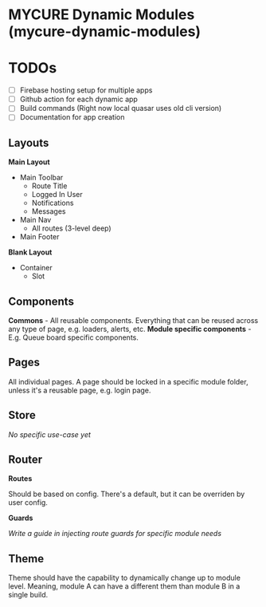 # MYCURE Dynamic Modules (mycure-dynamic-modules)

# TODOs

- [ ] Firebase hosting setup for multiple apps
- [ ] Github action for each dynamic app
- [ ] Build commands (Right now local quasar uses old cli version)
- [ ] Documentation for app creation

## Layouts

**Main Layout**

- Main Toolbar
  - Route Title
  - Logged In User
  - Notifications
  - Messages
- Main Nav
  - All routes (3-level deep)
- Main Footer

**Blank Layout**

- Container
  - Slot

## Components

**Commons** - All reusable components. Everything that can be reused across any type of page, e.g. loaders, alerts, etc.
**Module specific components** - E.g. Queue board specific components.

## Pages

All individual pages. A page should be locked in a specific module folder, unless it's a reusable page, e.g. login page.

## Store

*No specific use-case yet*

## Router

**Routes**

Should be based on config. There's a default, but it can be overriden by user config.

**Guards**

*Write a guide in injecting route guards for specific module needs*

## Theme

Theme should have the capability to dynamically change up to module level. Meaning, module A can have a different them than module B in a single build.